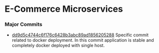 # E-Commerce Microservices

### Major Commits

* [dd9d5c4744c6f176c6428b3abc89ad1856205288](https://github.com/abhisekmohantychinua/E-Commerce-Microservices/commit/dd9d5c4744c6f176c6428b3abc89ad1856205288)
  Specific commit related to docker deployment. In this commit application is stable and completely docker deployed with
  single host.